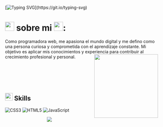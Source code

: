 [![Typing SVG](https://readme-typing-svg.herokuapp.com?color=FF3670&size=35&center=true&vCenter=true&width=1000&lines=Bienvenido+a+mi+perfil+de+GitHub!;Mi+nombre+es+Giselle+Pereyra;)](https://git.io/typing-svg)

#  <img src="https://emoji.slack-edge.com/T0172CCPGUW/party-blob/d7253707fa13e9ee.gif" width="30"/> sobre mi <img src="https://emoji.slack-edge.com/T0172CCPGUW/party-blob/d7253707fa13e9ee.gif" width="30"/>: 

 Como programadora web, me apasiona el mundo digital y me defino como una persona curiosa y comprometida con el aprendizaje constante. Mi objetivo es aplicar mis conocimientos y experiencia para contribuir al crecimiento profesional y personal. 
 <img align="right" img src="https://raw.githubusercontent.com/akshitagupta15june/akshitagupta15june/master/200w.webp" width="210px">

  <br>
  <br>
  <br>
  <br>

 ## <img src="https://media2.giphy.com/media/QssGEmpkyEOhBCb7e1/giphy.gif?cid=ecf05e47a0n3gi1bfqntqmob8g9aid1oyj2wr3ds3mg700bl&rid=giphy.gif" width ="25"> <b>  Skills</b> 
![CSS3](https://img.shields.io/badge/css3-%231572B6.svg?style=flat&logo=css3&logoColor=white) ![HTML5](https://img.shields.io/badge/html5-%23E34F26.svg?style=flat&logo=html5&logoColor=white) ![JavaScript](https://img.shields.io/badge/javascript-%23323330.svg?style=flat&logo=javascript&logoColor=%23F7DF1E)
<p  align="center">
<img src="https://user-images.githubusercontent.com/73097560/115834477-dbab4500-a447-11eb-908a-139a6edaec5c.gif">             
<br>


 








